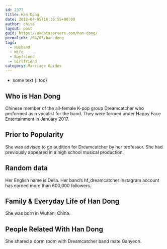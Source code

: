 ```yaml
---
id: 2377
title: Han Dong
date: 2012-04-05T16:36:55+00:00
author: chito
layout: post
guid: https://ukdataservers.com/han-dong/
permalink: /04/05/han-dong
tags:
  - Husband
  - Wife
  - Boyfriend
  - Girlfriend
category: Marriage Guides
---
```


* some text
{: toc}


## Who is  Han Dong
                  
                  
                  
Chinese member of the all-female K-pop group Dreamcatcher who performed as a vocalist for the band. They were formed under Happy Face Entertainment in January 2017.
                  
                
                
                
## Prior to Popularity 
                  
                  
                  
She was advised to go audition for Dreamcatcher by her professor. She had previously appeared in a high school musical production. 
                  
                
                
                
## Random data 
                  
                  
                  
Her English name is Della. Her band&#8217;s hf_dreamcatcher Instagram account has earned more than 600,000 followers.
                  
                
                
                
## Family & Everyday Life of Han Dong
                  
                  
                  
She was born in Wuhan, China.
                  
                
                
                
## People Related With  Han Dong
                  
                  
                  
She shared a dorm room with Dreamcatcher band mate Gahyeon. 
                  
                
              
            
          
          
          
    
    
  
